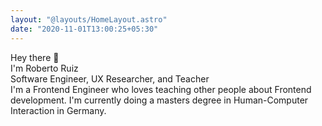 ```yaml
---
layout: "@layouts/HomeLayout.astro"
date: "2020-11-01T13:00:25+05:30"
---
```


<div class="text-xl py-1">Hey there 👋</div>
<div class="text-5xl font-bold">I'm Roberto Ruiz</div>
<div class="text-3xl py-3 font-bold">
  Software Engineer, UX Researcher, and Teacher
</div>
<div class="py-2">
  <text class="text-lg">
    I'm a Frontend Engineer who loves teaching other people about Frontend
    development. I'm currently doing a masters degree in Human-Computer
    Interaction in Germany.
  </text>
</div>

